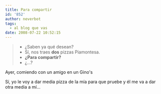 ```yaml
---
title: Para compartir
id: '852'
author: neverbot
tags:
  - al blog que vas
date: 2008-07-22 10:52:15
---
```


> *   ¿Saben ya qué desean?
> *   Sí, nos traes **dos** pizzas Piamontesa.
> *   **¿Para compartir?**
> *   ¿...?

Ayer, comiendo con un amigo en un Gino's

Sí, yo le voy a dar media pizza de la mía para que pruebe y él me va a dar otra media a mí...